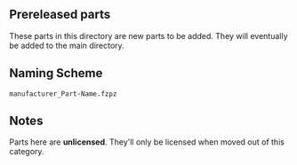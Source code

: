 ## Prereleased parts
These parts in this directory are new parts to be added. They will eventually be added to the main directory.

## Naming Scheme
```
manufacturer_Part-Name.fzpz
```

## Notes
Parts here are **unlicensed**. They'll only be licensed when moved out of this category.
